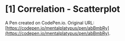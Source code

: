 # [1] Correlation - Scatterplot

A Pen created on CodePen.io. Original URL: [https://codepen.io/mentalplatypus/pen/abBmbRy](https://codepen.io/mentalplatypus/pen/abBmbRy).

